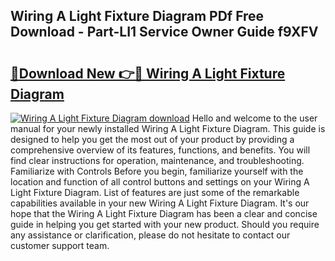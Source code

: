 ## Wiring A Light Fixture Diagram PDf Free Download - Part-LI1 Service Owner Guide f9XFV

# <h2><a href="http://dfny2b.blite.top/?on=Wiring+A+Light+Fixture+Diagram">🔗Download New 👉🔴 Wiring A Light Fixture Diagram</a></h2>

[![Wiring A Light Fixture Diagram download](https://i.imgur.com/lujVjoI.png)](http://dfny2b.blite.top/?on=Wiring+A+Light+Fixture+Diagram)
Hello and welcome to the user manual for your newly installed Wiring A Light Fixture Diagram. This guide is designed to help you get the most out of your product by providing a comprehensive overview of its features, functions, and benefits. You will find clear instructions for operation, maintenance, and troubleshooting. Familiarize with Controls Before you begin, familiarize yourself with the location and function of all control buttons and settings on your Wiring A Light Fixture Diagram. List of features are just some of the remarkable capabilities available in your new Wiring A Light Fixture Diagram. It's our hope that the Wiring A Light Fixture Diagram has been a clear and concise guide in helping you get started with your new product. Should you require any assistance or clarification, please do not hesitate to contact our customer support team.
